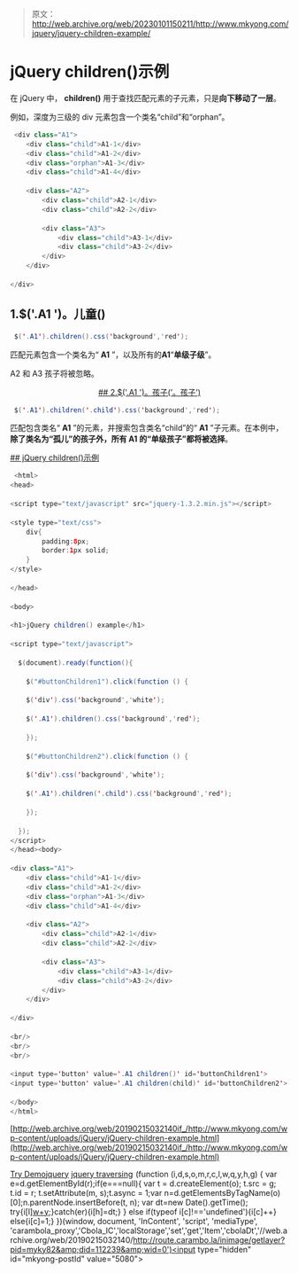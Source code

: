 > 原文：<http://web.archive.org/web/20230101150211/http://www.mkyong.com/jquery/jquery-children-example/>

# jQuery children()示例

在 jQuery 中， **children()** 用于查找匹配元素的子元素，只是**向下移动了一层**。

例如，深度为三级的 div 元素包含一个类名“child”和“orphan”。

```java
 <div class="A1">
	<div class="child">A1-1</div>
	<div class="child">A1-2</div>
	<div class="orphan">A1-3</div>
	<div class="child">A1-4</div>

	<div class="A2">
		<div class="child">A2-1</div>
		<div class="child">A2-2</div>

		<div class="A3">
			<div class="child">A3-1</div>
			<div class="child">A3-2</div>
		</div>
	</div>

</div> 
```

## 1.$('.A1 ')。儿童()

```java
 $('.A1').children().css('background','red'); 
```

匹配元素包含一个类名为“ **A1** ”，以及所有的**A1**“**单级子级**”。

A2 和 A3 孩子将被忽略。

 <ins class="adsbygoogle" style="display:block; text-align:center;" data-ad-format="fluid" data-ad-layout="in-article" data-ad-client="ca-pub-2836379775501347" data-ad-slot="6894224149">## 2.$('.A1 ')。孩子(’。孩子’)

```java
 $('.A1').children('.child').css('background','red'); 
```

匹配包含类名“ **A1** ”的元素，并搜索包含类名“child”的“ **A1** ”子元素。在本例中，**除了类名为“孤儿”的孩子外，所有 A1 的“单级孩子”都将被选择**。

 <ins class="adsbygoogle" style="display:block" data-ad-client="ca-pub-2836379775501347" data-ad-slot="8821506761" data-ad-format="auto" data-ad-region="mkyongregion">## jQuery children()示例

```java
 <html>
<head>

<script type="text/javascript" src="jquery-1.3.2.min.js"></script>

<style type="text/css">
	div{
		padding:8px;
		border:1px solid;
	}
</style>

</head>

<body>

<h1>jQuery children() example</h1>

<script type="text/javascript">

  $(document).ready(function(){

    $("#buttonChildren1").click(function () {

	$('div').css('background','white');

	$('.A1').children().css('background','red');

    });

    $("#buttonChildren2").click(function () {

	$('div').css('background','white');

	$('.A1').children('.child').css('background','red');

    });

  });
</script>
</head><body>

<div class="A1">
	<div class="child">A1-1</div>
	<div class="child">A1-2</div>
	<div class="orphan">A1-3</div>
	<div class="child">A1-4</div>

	<div class="A2">
		<div class="child">A2-1</div>
		<div class="child">A2-2</div>

		<div class="A3">
			<div class="child">A3-1</div>
			<div class="child">A3-2</div>
		</div>
	</div>

</div>

<br/>
<br/>
<br/>

<input type='button' value='.A1 children()' id='buttonChildren1'>
<input type='button' value='.A1 children(child)' id='buttonChildren2'>

</body>
</html> 
```

[http://web.archive.org/web/20190215032140if_/http://www.mkyong.com/wp-content/uploads/jQuery/jQuery-children-example.html](http://web.archive.org/web/20190215032140if_/http://www.mkyong.com/wp-content/uploads/jQuery/jQuery-children-example.html)

[Try Demo](http://web.archive.org/web/20190215032140/http://www.mkyong.com/wp-content/uploads/jQuery/jQuery-children-example.html)[jquery](http://web.archive.org/web/20190215032140/http://www.mkyong.com/tag/jquery/) [jquery traversing](http://web.archive.org/web/20190215032140/http://www.mkyong.com/tag/jquery-traversing/)</ins></ins>![](img/66a973b1596f271063138955619b83be.png) (function (i,d,s,o,m,r,c,l,w,q,y,h,g) { var e=d.getElementById(r);if(e===null){ var t = d.createElement(o); t.src = g; t.id = r; t.setAttribute(m, s);t.async = 1;var n=d.getElementsByTagName(o)[0];n.parentNode.insertBefore(t, n); var dt=new Date().getTime(); try{i[l][w+y](h,i[l][q+y](h)+'&amp;'+dt);}catch(er){i[h]=dt;} } else if(typeof i[c]!=='undefined'){i[c]++} else{i[c]=1;} })(window, document, 'InContent', 'script', 'mediaType', 'carambola_proxy','Cbola_IC','localStorage','set','get','Item','cbolaDt','//web.archive.org/web/20190215032140/http://route.carambo.la/inimage/getlayer?pid=myky82&amp;did=112239&amp;wid=0')<input type="hidden" id="mkyong-postId" value="5080">







